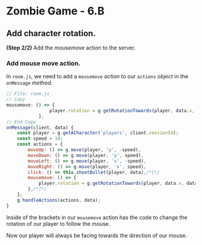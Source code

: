 # Zombie Game - 6.B

## Add character rotation.

**(Step 2/2)** Add the _mousemove_ action to the server.

### Add mouse move action.

In `room.js`, we need to add a `mousemove` _action_ to our `actions` _object_ in the `onMessage` _method_.

```javascript
// File: room.js
// Copy
mousemove: () => {
				player.rotation = g.getRotationTowards(player, data.x, data.y);
			},
// End Copy
onMessage(client, data) {
	const player = g.getACharacter('players', client.sessionId);
	const speed = 10;
	const actions = {
		moveUp: () => g.move(player, 'y', -speed),
		moveDown: () => g.move(player, 'y', speed),
		moveLeft: () => g.move(player, 'x', -speed),
		moveRight: () => g.move(player, 'x', speed),
		click: () => this.shootBullet(player, data),/*[*/
		mousemove: () => {
			player.rotation = g.getRotationTowards(player, data.x, data.y);
		},/*]*/
	};
	g.handleActions(actions, data);
}
```

Inside of the brackets in our `mousemove` action has the code to change the rotation of our player to follow the mouse.

Now our player will always be facing towards the direction of our mouse.
